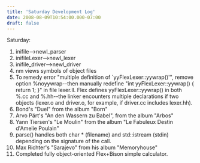 ```yaml
---
title: 'Saturday Development Log'
date: 2008-08-09T10:54:00.000-07:00
draft: false
---
```


Saturday:  

1.  inifile-->newl\_parser
2.  inifileLexer-->newl\_lexer
3.  inifile\_driver-->newl\_driver
4.  nm views symbols of object files
5.  To remedy error "multiple definition of \`yyFlexLexer::yywrap()'", remove option %noyywrap--then manually redefine "int yyFlexLexer::yywrap() { return 1; }" in file lexer.ll. Flex defines yyFlexLexer::yywrap() in both %.cc and %.hh--the linker encounters multiple declarations if two objects (lexer.o and driver.o, for example, if driver.cc includes lexer.hh).
6.  Bond's "Duel" from the album "Born"
7.  Arvo Pärt's "An den Wassern zu Babel", from the album "Arbos"
8.  Yann Tiersen's "Le Moulin" from the album "Le Fabuleux Destin d'Amelie Poulain"
9.  parse() handles both char \* (filename) and std::istream (stdin) depending on the signature of the call.
10.  Max Richter's "Sarajevo" from his album "Memoryhouse"
11.  Completed fully object-oriented Flex+Bison simple calculator.